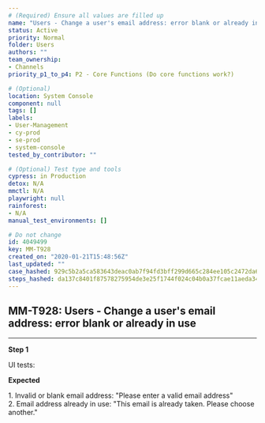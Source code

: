 ```yaml
---
# (Required) Ensure all values are filled up
name: "Users - Change a user's email address: error blank or already in use"
status: Active
priority: Normal
folder: Users
authors: ""
team_ownership:
- Channels
priority_p1_to_p4: P2 - Core Functions (Do core functions work?)

# (Optional)
location: System Console
component: null
tags: []
labels:
- User-Management
- cy-prod
- se-prod
- system-console
tested_by_contributor: ""

# (Optional) Test type and tools
cypress: in Production
detox: N/A
mmctl: N/A
playwright: null
rainforest:
- N/A
manual_test_environments: []

# Do not change
id: 4049499
key: MM-T928
created_on: "2020-01-21T15:48:56Z"
last_updated: ""
case_hashed: 929c5b2a5ca583643deac0ab7f94fd3bff299d665c284ee105c2472da6d102ec3a9924ba36caab7daf71c694a3b2830d
steps_hashed: da137c8401f87578275954de3e25f1744f024c04b0a37fcae11aeda34757d7840e2c066faaf79db25f2733b29143831e
---
```


<!-- (Auto-generated) Based on frontmatter's "key" and "name" -->

## MM-T928: Users - Change a user's email address: error blank or already in use

---

**Step 1**

UI tests:

**Expected**

1\. Invalid or blank email address: "Please enter a valid email address"\
2\. Email address already in use: "This email is already taken. Please choose another."
